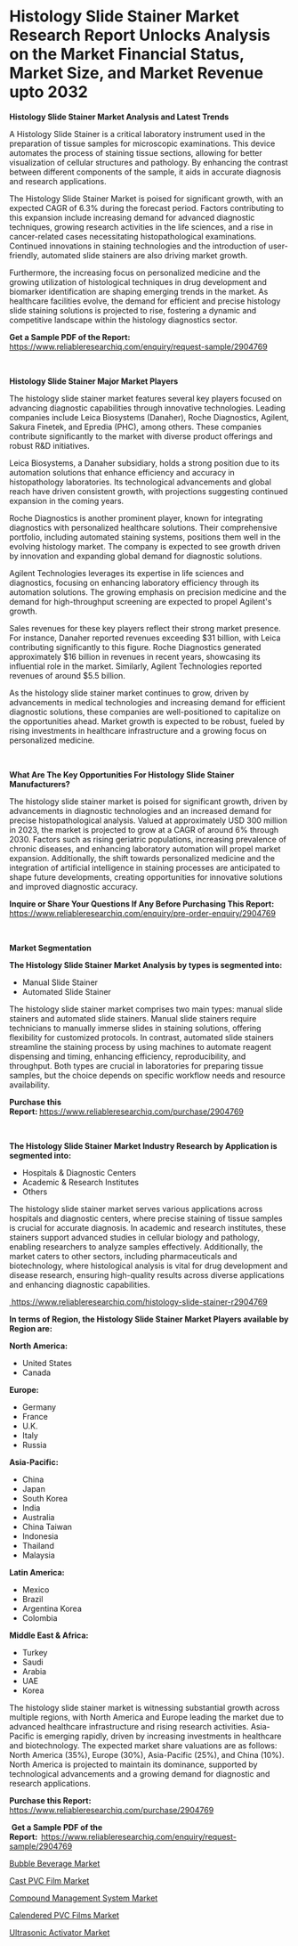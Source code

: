 <p><h1>Histology Slide Stainer Market Research Report Unlocks Analysis on the Market Financial Status, Market Size, and Market Revenue upto 2032</h1></p><p><strong>Histology Slide Stainer Market Analysis and Latest Trends</strong></p>
<p><p>A Histology Slide Stainer is a critical laboratory instrument used in the preparation of tissue samples for microscopic examinations. This device automates the process of staining tissue sections, allowing for better visualization of cellular structures and pathology. By enhancing the contrast between different components of the sample, it aids in accurate diagnosis and research applications.</p><p>The Histology Slide Stainer Market is poised for significant growth, with an expected CAGR of 6.3% during the forecast period. Factors contributing to this expansion include increasing demand for advanced diagnostic techniques, growing research activities in the life sciences, and a rise in cancer-related cases necessitating histopathological examinations. Continued innovations in staining technologies and the introduction of user-friendly, automated slide stainers are also driving market growth.</p><p>Furthermore, the increasing focus on personalized medicine and the growing utilization of histological techniques in drug development and biomarker identification are shaping emerging trends in the market. As healthcare facilities evolve, the demand for efficient and precise histology slide staining solutions is projected to rise, fostering a dynamic and competitive landscape within the histology diagnostics sector.</p></p>
<p><strong>Get a Sample PDF of the Report:&nbsp;</strong> <a href="https://www.reliableresearchiq.com/enquiry/request-sample/2904769?utm_campaign=120&utm_medium=2&utm_source=Github&utm_content=ia&utm_term=12032025&utm_id=histology-slide-stainer">https://www.reliableresearchiq.com/enquiry/request-sample/2904769</a></p>
<p>&nbsp;</p>
<p><strong>Histology Slide Stainer Major Market Players</strong></p>
<p><p>The histology slide stainer market features several key players focused on advancing diagnostic capabilities through innovative technologies. Leading companies include Leica Biosystems (Danaher), Roche Diagnostics, Agilent, Sakura Finetek, and Epredia (PHC), among others. These companies contribute significantly to the market with diverse product offerings and robust R&D initiatives.</p><p>Leica Biosystems, a Danaher subsidiary, holds a strong position due to its automation solutions that enhance efficiency and accuracy in histopathology laboratories. Its technological advancements and global reach have driven consistent growth, with projections suggesting continued expansion in the coming years.</p><p>Roche Diagnostics is another prominent player, known for integrating diagnostics with personalized healthcare solutions. Their comprehensive portfolio, including automated staining systems, positions them well in the evolving histology market. The company is expected to see growth driven by innovation and expanding global demand for diagnostic solutions.</p><p>Agilent Technologies leverages its expertise in life sciences and diagnostics, focusing on enhancing laboratory efficiency through its automation solutions. The growing emphasis on precision medicine and the demand for high-throughput screening are expected to propel Agilent's growth.</p><p>Sales revenues for these key players reflect their strong market presence. For instance, Danaher reported revenues exceeding $31 billion, with Leica contributing significantly to this figure. Roche Diagnostics generated approximately $16 billion in revenues in recent years, showcasing its influential role in the market. Similarly, Agilent Technologies reported revenues of around $5.5 billion.</p><p>As the histology slide stainer market continues to grow, driven by advancements in medical technologies and increasing demand for efficient diagnostic solutions, these companies are well-positioned to capitalize on the opportunities ahead. Market growth is expected to be robust, fueled by rising investments in healthcare infrastructure and a growing focus on personalized medicine.</p></p>
<p>&nbsp;</p>
<p><strong>What Are The Key Opportunities For Histology Slide Stainer Manufacturers?</strong></p>
<p><p>The histology slide stainer market is poised for significant growth, driven by advancements in diagnostic technologies and an increased demand for precise histopathological analysis. Valued at approximately USD 300 million in 2023, the market is projected to grow at a CAGR of around 6% through 2030. Factors such as rising geriatric populations, increasing prevalence of chronic diseases, and enhancing laboratory automation will propel market expansion. Additionally, the shift towards personalized medicine and the integration of artificial intelligence in staining processes are anticipated to shape future developments, creating opportunities for innovative solutions and improved diagnostic accuracy.</p></p>
<p><strong>Inquire or Share Your Questions If Any Before Purchasing This Report:</strong> <a href="https://www.reliableresearchiq.com/enquiry/pre-order-enquiry/2904769?utm_campaign=120&utm_medium=2&utm_source=Github&utm_content=ia&utm_term=12032025&utm_id=histology-slide-stainer">https://www.reliableresearchiq.com/enquiry/pre-order-enquiry/2904769</a></p>
<p>&nbsp;</p>
<p><strong>Market Segmentation</strong></p>
<p><strong>The Histology Slide Stainer Market Analysis by types is segmented into:</strong></p>
<p><ul><li>Manual Slide Stainer</li><li>Automated Slide Stainer</li></ul></p>
<p><p>The histology slide stainer market comprises two main types: manual slide stainers and automated slide stainers. Manual slide stainers require technicians to manually immerse slides in staining solutions, offering flexibility for customized protocols. In contrast, automated slide stainers streamline the staining process by using machines to automate reagent dispensing and timing, enhancing efficiency, reproducibility, and throughput. Both types are crucial in laboratories for preparing tissue samples, but the choice depends on specific workflow needs and resource availability.</p></p>
<p><strong>Purchase this Report:&nbsp;</strong><a href="https://www.reliableresearchiq.com/purchase/2904769?utm_campaign=120&utm_medium=2&utm_source=Github&utm_content=ia&utm_term=12032025&utm_id=histology-slide-stainer">https://www.reliableresearchiq.com/purchase/2904769</a></p>
<p>&nbsp;</p>
<p><strong>The Histology Slide Stainer Market Industry Research by Application is segmented into:</strong></p>
<p><ul><li>Hospitals & Diagnostic Centers</li><li>Academic & Research Institutes</li><li>Others</li></ul></p>
<p><p>The histology slide stainer market serves various applications across hospitals and diagnostic centers, where precise staining of tissue samples is crucial for accurate diagnosis. In academic and research institutes, these stainers support advanced studies in cellular biology and pathology, enabling researchers to analyze samples effectively. Additionally, the market caters to other sectors, including pharmaceuticals and biotechnology, where histological analysis is vital for drug development and disease research, ensuring high-quality results across diverse applications and enhancing diagnostic capabilities.</p></p>
<p><a href="https://www.reliableresearchiq.com/histology-slide-stainer-r2904769?utm_campaign=120&utm_medium=2&utm_source=Github&utm_content=ia&utm_term=12032025&utm_id=histology-slide-stainer">&nbsp;https://www.reliableresearchiq.com/histology-slide-stainer-r2904769</a></p>
<p><strong>In terms of Region, the Histology Slide Stainer Market Players available by Region are:</strong></p>
<p>
    <p> <strong> North America: </strong>
        <ul>
            <li>United States</li>
            <li>Canada</li>
        </ul>
        </p> 
    <p> <strong> Europe: </strong>
        <ul>
            <li>Germany</li>
            <li>France</li>
            <li>U.K.</li>
            <li>Italy</li>
            <li>Russia</li>
        </ul>
        </p> 
    <p> <strong> Asia-Pacific: </strong>
        <ul>
            <li>China</li>
            <li>Japan</li>
            <li>South Korea</li>
            <li>India</li>
            <li>Australia</li>
            <li>China Taiwan</li>
            <li>Indonesia</li>
            <li>Thailand</li>
            <li>Malaysia</li>
        </ul>
        </p> 
    <p> <strong> Latin America: </strong>
        <ul>
            <li>Mexico</li>
            <li>Brazil</li>
            <li>Argentina Korea</li>
            <li>Colombia</li>
        </ul>
        </p> 
    <p> <strong> Middle East & Africa: </strong>
        <ul>
            <li>Turkey</li>
            <li>Saudi</li>
            <li>Arabia</li>
            <li>UAE</li>
            <li>Korea</li>
        </ul>
    </p>
    </p>
<p><p>The histology slide stainer market is witnessing substantial growth across multiple regions, with North America and Europe leading the market due to advanced healthcare infrastructure and rising research activities. Asia-Pacific is emerging rapidly, driven by increasing investments in healthcare and biotechnology. The expected market share valuations are as follows: North America (35%), Europe (30%), Asia-Pacific (25%), and China (10%). North America is projected to maintain its dominance, supported by technological advancements and a growing demand for diagnostic and research applications.</p></p>
<p><strong>Purchase this Report: </strong><a href="https://www.reliableresearchiq.com/purchase/2904769?utm_campaign=120&utm_medium=2&utm_source=Github&utm_content=ia&utm_term=12032025&utm_id=histology-slide-stainer">https://www.reliableresearchiq.com/purchase/2904769</a></p>
<p>&nbsp;<strong>Get a Sample PDF of the Report:&nbsp;&nbsp;</strong><a href="https://www.reliableresearchiq.com/enquiry/request-sample/2904769?utm_campaign=120&utm_medium=2&utm_source=Github&utm_content=ia&utm_term=12032025&utm_id=histology-slide-stainer">https://www.reliableresearchiq.com/enquiry/request-sample/2904769</a></p>
<p><strong></strong></p>
<p><p><a href="https://github.com/ridchycarlas/Market-Research-Report-List-1/blob/main/bubble-beverage-market.md?utm_campaign=120&utm_medium=2&utm_source=Github&utm_content=ia&utm_term=12032025&utm_id=histology-slide-stainer">Bubble Beverage Market</a></p><p><a href="https://github.com/motanafraxer/Market-Research-Report-List-1/blob/main/cast-pvc-film-market.md?utm_campaign=120&utm_medium=2&utm_source=Github&utm_content=ia&utm_term=12032025&utm_id=histology-slide-stainer">Cast PVC Film Market</a></p><p><a href="https://github.com/fabinbuddygc/Market-Research-Report-List-1/blob/main/compound-management-system-market.md?utm_campaign=120&utm_medium=2&utm_source=Github&utm_content=ia&utm_term=12032025&utm_id=histology-slide-stainer">Compound Management System Market</a></p><p><a href="https://github.com/bramsklizas/Market-Research-Report-List-1/blob/main/calendered-pvc-films-market.md?utm_campaign=120&utm_medium=2&utm_source=Github&utm_content=ia&utm_term=12032025&utm_id=histology-slide-stainer">Calendered PVC Films Market</a></p><p><a href="https://github.com/stohllaackdw/Market-Research-Report-List-1/blob/main/ultrasonic-activator-market.md?utm_campaign=120&utm_medium=2&utm_source=Github&utm_content=ia&utm_term=12032025&utm_id=histology-slide-stainer">Ultrasonic Activator Market</a></p></p>